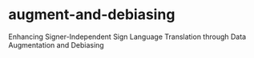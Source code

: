 # augment-and-debiasing
Enhancing Signer-Independent Sign Language Translation through Data Augmentation and Debiasing